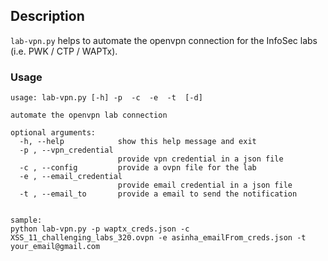 ## Description
`lab-vpn.py` helps to automate the openvpn connection for the InfoSec labs (i.e. PWK / CTP / WAPTx).

### Usage
```
usage: lab-vpn.py [-h] -p  -c  -e  -t  [-d]

automate the openvpn lab connection

optional arguments:
  -h, --help            show this help message and exit
  -p , --vpn_credential 
                        provide vpn credential in a json file
  -c , --config         provide a ovpn file for the lab
  -e , --email_credential 
                        provide email credential in a json file
  -t , --email_to       provide a email to send the notification


sample:
python lab-vpn.py -p waptx_creds.json -c XSS_11_challenging_labs_320.ovpn -e asinha_emailFrom_creds.json -t your_email@gmail.com

```


 



